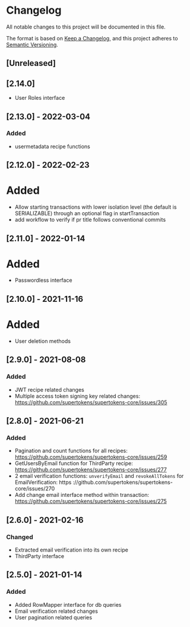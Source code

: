 # Changelog
All notable changes to this project will be documented in this file.

The format is based on [Keep a Changelog](https://keepachangelog.com/en/1.0.0/),
and this project adheres to [Semantic Versioning](https://semver.org/spec/v2.0.0.html).

## [Unreleased]

## [2.14.0] 
- User Roles interface

## [2.13.0] - 2022-03-04

### Added

- usermetadata recipe functions

## [2.12.0] - 2022-02-23

# Added

- Allow starting transactions with lower isolation level (the default is SERIALIZABLE) through an optional flag in startTransaction
- add workflow to verify if pr title follows conventional commits

## [2.11.0] - 2022-01-14

# Added

- Passwordless interface

## [2.10.0] - 2021-11-16

# Added

- User deletion methods

## [2.9.0] - 2021-08-08
### Added
- JWT recipe related changes
- Multiple access token signing key related changes: https://github.com/supertokens/supertokens-core/issues/305

## [2.8.0] - 2021-06-21
### Added
- Pagination and count functions for all recipes: https://github.com/supertokens/supertokens-core/issues/259
- GetUsersByEmail function for ThirdParty recipe: https://github.com/supertokens/supertokens-core/issues/277
- 2 email verification functions: `unverifyEmail` and `revokeAllTokens` for EmailVerification: https
://github.com/supertokens/supertokens-core/issues/270 
- Add change email interface method within transaction: https://github.com/supertokens/supertokens-core/issues/275

## [2.6.0] - 2021-02-16
### Changed
- Extracted email verification into its own recipe
- ThirdParty interface

## [2.5.0] - 2021-01-14
### Added
- Added RowMapper interface for db queries
- Email verification related changes
- User pagination related queries